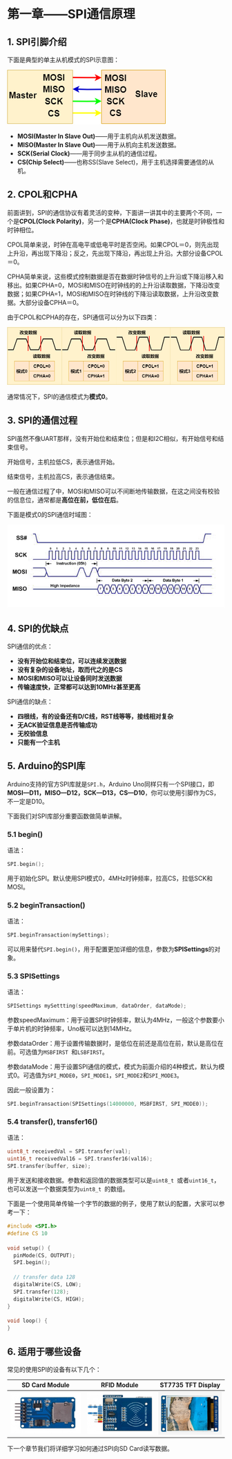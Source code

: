 # 第一章——SPI通信原理

## 1. SPI引脚介绍

下面是典型的单主从机模式的SPI示意图：

![SPI Circuit](../../../../images/通信专题/串口通信/SPI/3.4.1-1.png)

- **MOSI(Master In Slave Out)**——用于主机向从机发送数据。
- **MISO(Master In Slave Out)**——用于从机向主机发送数据。
- **SCK(Serial Clock)**——用于同步主从机的通信过程。
- **CS(Chip Select)**——也称SS(Slave Select)，用于主机选择需要通信的从机。

## 2. CPOL和CPHA

前面讲到，SPI的通信协议有着灵活的变种，下面讲一讲其中的主要两个不同，一个是**CPOL(Clock Polarity)**，另一个是**CPHA(Clock Phase)**，也就是时钟极性和时钟相位。

CPOL简单来说，时钟在高电平或低电平时是否空闲。如果CPOL＝0，则先出现上升沿，再出现下降沿；反之，先出现下降沿，再出现上升沿。大部分设备CPOL＝0。

CPHA简单来说，这些模式控制数据是否在数据时钟信号的上升沿或下降沿移入和移出。如果CPHA=0，MOSI和MISO在时钟线的的上升沿读取数据，下降沿改变数据；如果CPHA=1，MOSI和MISO在时钟线的下降沿读取数据，上升沿改变数据。大部分设备CPHA＝0。

由于CPOL和CPHA的存在，SPI通信可以分为以下四类：

![SPI模式示意图](../../../../images/通信专题/串口通信/SPI/3.4.1-2.png)

通常情况下，SPI的通信模式为**模式0**。

## 3. SPI的通信过程

SPI虽然不像UART那样，没有开始位和结束位；但是和I2C相似，有开始信号和结束信号。

开始信号，主机拉低CS，表示通信开始。

结束信号，主机拉高CS，表示通信结束。

一般在通信过程了中，MOSI和MISO可以不间断地传输数据，在这之间没有校验的信息位，通常都是**高位在前，低位在后**。

下面是模式0的SPI通信时域图：

![SPI通信时域图](../../../../images/通信专题/串口通信/SPI/3.4.1-3.png)

## 4. SPI的优缺点

SPI通信的优点：

- **没有开始位和结束位，可以连续发送数据**
- **没有复杂的设备地址，取而代之的是CS**
- **MOSI和MISO可以让设备同时发送数据**
- **传输速度快，正常都可以达到10MHz甚至更高**

SPI通信的缺点：

- **四根线，有的设备还有D/C线，RST线等等，接线相对复杂**
- **无ACK验证信息是否传输成功**
- **无校验信息**
- **只能有一个主机**

## 5. Arduino的SPI库

Arduino支持的官方SPI库就是`SPI.h`，Arduino Uno同样只有一个SPI接口，即**MOSI—D11，MISO—D12，SCK—D13，CS—D10**，你可以使用引脚作为CS，不一定是D10。

下面我们对SPI库部分重要函数做简单讲解。

### 5.1 begin()

语法：

```cpp
SPI.begin();
```

用于初始化SPI。默认使用SPI模式0，4MHz时钟频率，拉高CS，拉低SCK和MOSI。

### 5.2 beginTransaction()

语法：

```cpp
SPI.beginTransaction(mySettings);
```

可以用来替代`SPI.begin()`，用于配置更加详细的信息，参数为**SPISettings**的对象。

### 5.3 SPISettings

语法：

```cpp
SPISettings mySettting(speedMaximum, dataOrder, dataMode);
```

参数speedMaximum：用于设置SPI时钟频率，默认为4MHz，一般这个参数要小于单片机的时钟频率，Uno板可以达到14MHz。

参数dataOrder：用于设置传输数据时，是低位在前还是高位在前，默认是高位在前。可选值为`MSBFIRST `和`LSBFIRST`。

参数dataMode：用于设置SPI通信的模式，模式为前面介绍的4种模式，默认为模式0。可选值为`SPI_MODE0`，`SPI_MODE1`，`SPI_MODE2`和`SPI_MODE3`。

因此一般设置为：

```cpp
SPI.beginTransaction(SPISettings(14000000, MSBFIRST, SPI_MODE0));
```

### 5.4 transfer(), transfer16()

语法：

```cpp
uint8_t receivedVal = SPI.transfer(val);
uint16_t receivedVal16 = SPI.transfer16(val16);
SPI.transfer(buffer, size);
```

用于发送和接收数据。参数和返回值的数据类型可以是`uint8_t `或者`uint16_t`，也可以发送一个数据类型为`uint8_t `的数组。

下面是一个使用简单传输一个字节的数据的例子，使用了默认的配置，大家可以参考一下：

```cpp
#include <SPI.h>
#define CS 10

void setup() {
  pinMode(CS, OUTPUT);
  SPI.begin();

  // transfer data 128
  digitalWrite(CS, LOW);
  SPI.transfer(128);
  digitalWrite(CS, HIGH);
}

void loop() {
}
```

## 6. 适用于哪些设备

常见的使用SPI的设备有以下几个：

|SD Card Module|RFID Module|ST7735 TFT Display|
|:--:|:--:|:--:|
|![SD Card](../../../../images/通信专题/串口通信/SPI/3.4.1-4.png)|![RFID](../../../../images/通信专题/串口通信/SPI/3.4.1-5.png)|![ST7735](../../../../images/通信专题/串口通信/SPI/3.4.1-6.png)

下一个章节我们将详细学习如何通过SPI向SD Card读写数据。
